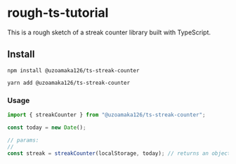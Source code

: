 # rough-ts-tutorial

This is a rough sketch of a streak counter library built with TypeScript.

## Install

```shell (npm)
npm install @uzoamaka126/ts-streak-counter
```

```shell (yarn)
yarn add @uzoamaka126/ts-streak-counter
```

### Usage
```typescript
import { streakCounter } from "@uzoamaka126/ts-streak-counter";

const today = new Date();

// params:
//
const streak = streakCounter(localStorage, today); // returns an object
